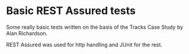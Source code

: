 # Basic REST Assured tests


Some really basic tests written on the basis of the Tracks Case Study by Alan Richardson.

REST Assured was used for http handling and JUnit for the rest.
